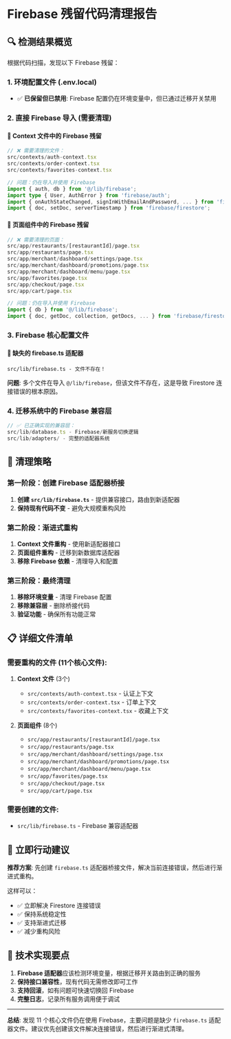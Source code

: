 # Firebase 残留代码清理报告

## 🔍 检测结果概览

根据代码扫描，发现以下 Firebase 残留：

### 1. 环境配置文件 (.env.local)
- ✅ **已保留但已禁用**: Firebase 配置仍在环境变量中，但已通过迁移开关禁用

### 2. 直接 Firebase 导入 (需要清理)

#### 🚨 Context 文件中的 Firebase 残留
```typescript
// ❌ 需要清理的文件：
src/contexts/auth-context.tsx
src/contexts/order-context.tsx  
src/contexts/favorites-context.tsx

// 问题：仍在导入并使用 Firebase
import { auth, db } from '@/lib/firebase';
import type { User, AuthError } from 'firebase/auth';
import { onAuthStateChanged, signInWithEmailAndPassword, ... } from 'firebase/auth';
import { doc, setDoc, serverTimestamp } from 'firebase/firestore';
```

#### 🚨 页面组件中的 Firebase 残留
```typescript
// ❌ 需要清理的页面：
src/app/restaurants/[restaurantId]/page.tsx
src/app/restaurants/page.tsx
src/app/merchant/dashboard/settings/page.tsx
src/app/merchant/dashboard/promotions/page.tsx
src/app/merchant/dashboard/menu/page.tsx
src/app/favorites/page.tsx
src/app/checkout/page.tsx
src/app/cart/page.tsx

// 问题：仍在导入并使用 Firebase
import { db } from '@/lib/firebase';
import { doc, getDoc, collection, getDocs, ... } from 'firebase/firestore';
```

### 3. Firebase 核心配置文件

#### 🚨 缺失的 firebase.ts 适配器
```
src/lib/firebase.ts - 文件不存在！
```
**问题**: 多个文件在导入 `@/lib/firebase`，但该文件不存在，这是导致 Firestore 连接错误的根本原因。

### 4. 迁移系统中的 Firebase 兼容层
```typescript
// ✅ 已正确实现的兼容层：
src/lib/database.ts - Firebase/新服务切换逻辑
src/lib/adapters/ - 完整的适配器系统
```

## 🎯 清理策略

### 第一阶段：创建 Firebase 适配器桥接
1. **创建 `src/lib/firebase.ts`** - 提供兼容接口，路由到新适配器
2. **保持现有代码不变** - 避免大规模重构风险

### 第二阶段：渐进式重构
1. **Context 文件重构** - 使用新适配器接口
2. **页面组件重构** - 迁移到新数据库适配器
3. **移除 Firebase 依赖** - 清理导入和配置

### 第三阶段：最终清理
1. **移除环境变量** - 清理 Firebase 配置
2. **移除兼容层** - 删除桥接代码
3. **验证功能** - 确保所有功能正常

## 📋 详细文件清单

### 需要重构的文件 (11个核心文件):

1. **Context 文件** (3个)
   - `src/contexts/auth-context.tsx` - 认证上下文
   - `src/contexts/order-context.tsx` - 订单上下文  
   - `src/contexts/favorites-context.tsx` - 收藏上下文

2. **页面组件** (8个)
   - `src/app/restaurants/[restaurantId]/page.tsx`
   - `src/app/restaurants/page.tsx`
   - `src/app/merchant/dashboard/settings/page.tsx`
   - `src/app/merchant/dashboard/promotions/page.tsx`
   - `src/app/merchant/dashboard/menu/page.tsx`
   - `src/app/favorites/page.tsx`
   - `src/app/checkout/page.tsx`
   - `src/app/cart/page.tsx`

### 需要创建的文件:
- `src/lib/firebase.ts` - Firebase 兼容适配器

## 🚀 立即行动建议

**推荐方案**: 先创建 `firebase.ts` 适配器桥接文件，解决当前连接错误，然后进行渐进式重构。

这样可以：
- ✅ 立即解决 Firestore 连接错误
- ✅ 保持系统稳定性
- ✅ 支持渐进式迁移
- ✅ 减少重构风险

## 🔧 技术实现要点

1. **Firebase 适配器**应该检测环境变量，根据迁移开关路由到正确的服务
2. **保持接口兼容性**，现有代码无需修改即可工作
3. **支持回滚**，如有问题可快速切换回 Firebase
4. **完整日志**，记录所有服务调用便于调试

---

**总结**: 发现 11 个核心文件仍在使用 Firebase，主要问题是缺少 `firebase.ts` 适配器文件。建议优先创建该文件解决连接错误，然后进行渐进式清理。
